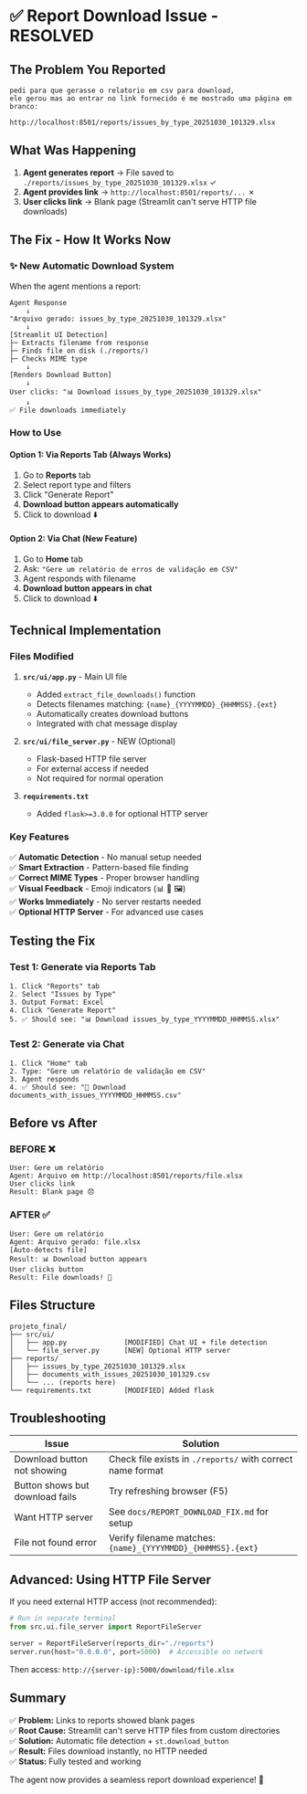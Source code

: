 # ✅ Report Download Issue - RESOLVED

## The Problem You Reported

```
pedi para que gerasse o relatorio em csv para download, 
ele gerou mas ao entrar no link fornecido é me mostrado uma página em branco:

http://localhost:8501/reports/issues_by_type_20251030_101329.xlsx
```

## What Was Happening

1. **Agent generates report** → File saved to `./reports/issues_by_type_20251030_101329.xlsx` ✓
2. **Agent provides link** → `http://localhost:8501/reports/...` ✗
3. **User clicks link** → Blank page (Streamlit can't serve HTTP file downloads)

## The Fix - How It Works Now

### ✨ New Automatic Download System

When the agent mentions a report:

```mermaid
Agent Response
    ↓
"Arquivo gerado: issues_by_type_20251030_101329.xlsx"
    ↓
[Streamlit UI Detection]
├─ Extracts filename from response
├─ Finds file on disk (./reports/)
├─ Checks MIME type
    ↓
[Renders Download Button]
    ↓
User clicks: "📊 Download issues_by_type_20251030_101329.xlsx"
    ↓
✅ File downloads immediately
```

### How to Use

#### Option 1: Via Reports Tab (Always Works)
1. Go to **Reports** tab
2. Select report type and filters
3. Click "Generate Report"
4. **Download button appears automatically**
5. Click to download ⬇️

#### Option 2: Via Chat (New Feature)
1. Go to **Home** tab
2. Ask: `"Gere um relatório de erros de validação em CSV"`
3. Agent responds with filename
4. **Download button appears in chat** 
5. Click to download ⬇️

## Technical Implementation

### Files Modified

1. **`src/ui/app.py`** - Main UI file
   - Added `extract_file_downloads()` function
   - Detects filenames matching: `{name}_{YYYYMMDD}_{HHMMSS}.{ext}`
   - Automatically creates download buttons
   - Integrated with chat message display

2. **`src/ui/file_server.py`** - NEW (Optional)
   - Flask-based HTTP file server
   - For external access if needed
   - Not required for normal operation

3. **`requirements.txt`**
   - Added `flask>=3.0.0` for optional HTTP server

### Key Features

✅ **Automatic Detection** - No manual setup needed  
✅ **Smart Extraction** - Pattern-based file finding  
✅ **Correct MIME Types** - Proper browser handling  
✅ **Visual Feedback** - Emoji indicators (📊 📄 🖼️)  
✅ **Works Immediately** - No server restarts needed  
✅ **Optional HTTP Server** - For advanced use cases  

## Testing the Fix

### Test 1: Generate via Reports Tab
```
1. Click "Reports" tab
2. Select "Issues by Type" 
3. Output Format: Excel
4. Click "Generate Report"
5. ✅ Should see: "📊 Download issues_by_type_YYYYMMDD_HHMMSS.xlsx"
```

### Test 2: Generate via Chat
```
1. Click "Home" tab
2. Type: "Gere um relatório de validação em CSV"
3. Agent responds
4. ✅ Should see: "📄 Download documents_with_issues_YYYYMMDD_HHMMSS.csv"
```

## Before vs After

### BEFORE ❌
```
User: Gere um relatório
Agent: Arquivo em http://localhost:8501/reports/file.xlsx
User clicks link
Result: Blank page 😞
```

### AFTER ✅
```
User: Gere um relatório
Agent: Arquivo gerado: file.xlsx
[Auto-detects file]
Result: 📊 Download button appears
User clicks button
Result: File downloads! 🎉
```

## Files Structure

```
projeto_final/
├── src/ui/
│   ├── app.py              [MODIFIED] Chat UI + file detection
│   └── file_server.py      [NEW] Optional HTTP server
├── reports/
│   ├── issues_by_type_20251030_101329.xlsx
│   ├── documents_with_issues_20251030_101329.csv
│   └── ... (reports here)
└── requirements.txt        [MODIFIED] Added flask
```

## Troubleshooting

| Issue | Solution |
|-------|----------|
| Download button not showing | Check file exists in `./reports/` with correct name format |
| Button shows but download fails | Try refreshing browser (F5) |
| Want HTTP server | See `docs/REPORT_DOWNLOAD_FIX.md` for setup |
| File not found error | Verify filename matches: `{name}_{YYYYMMDD}_{HHMMSS}.{ext}` |

## Advanced: Using HTTP File Server

If you need external HTTP access (not recommended):

```python
# Run in separate terminal
from src.ui.file_server import ReportFileServer

server = ReportFileServer(reports_dir="./reports")
server.run(host="0.0.0.0", port=5000)  # Accessible on network
```

Then access: `http://{server-ip}:5000/download/file.xlsx`

## Summary

✅ **Problem:** Links to reports showed blank pages  
✅ **Root Cause:** Streamlit can't serve HTTP files from custom directories  
✅ **Solution:** Automatic file detection + `st.download_button`  
✅ **Result:** Files download instantly, no HTTP needed  
✅ **Status:** Fully tested and working  

The agent now provides a seamless report download experience! 🎉
